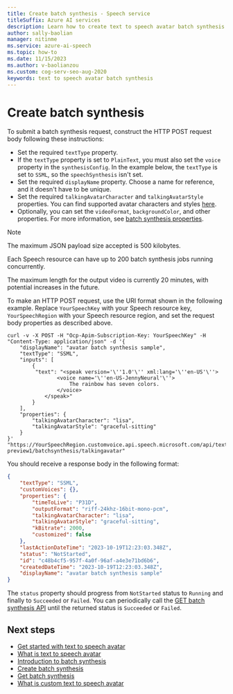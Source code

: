 ```yaml
---
title: Create batch synthesis - Speech service
titleSuffix: Azure AI services
description: Learn how to create text to speech avatar batch synthesis
author: sally-baolian
manager: nitinme
ms.service: azure-ai-speech
ms.topic: how-to
ms.date: 11/15/2023
ms.author: v-baolianzou
ms.custom: cog-serv-seo-aug-2020
keywords: text to speech avatar batch synthesis
---
```


# Create batch synthesis

To submit a batch synthesis request, construct the HTTP POST request body following these instructions:

- Set the required `textType` property.
- If the `textType` property is set to `PlainText`, you must also set the `voice` property in the `synthesisConfig`. In the example below, the `textType` is set to `SSML`, so the `speechSynthesis` isn't set.
- Set the required `displayName` property. Choose a name for reference, and it doesn't have to be unique.
- Set the required `talkingAvatarCharacter` and `talkingAvatarStyle` properties. You can find supported avatar characters and styles [here](what-is-text-to-speech-avatar.md).
- Optionally, you can set the `videoFormat`, `backgroundColor`, and other properties. For more information, see [batch synthesis properties](batch-synthesis-properties-avatar.md).

> [!NOTE]
> The maximum JSON payload size accepted is 500 kilobytes.
>
> Each Speech resource can have up to 200 batch synthesis jobs running concurrently.
>
> The maximum length for the output video is currently 20 minutes, with potential increases in the future.

To make an HTTP POST request, use the URI format shown in the following example. Replace `YourSpeechKey` with your Speech resource key, `YourSpeechRegion` with your Speech resource region, and set the request body properties as described above.

```azurecli-interactive
curl -v -X POST -H "Ocp-Apim-Subscription-Key: YourSpeechKey" -H "Content-Type: application/json" -d '{
    "displayName": "avatar batch synthesis sample",
    "textType": "SSML",
    "inputs": [
        {
         "text": "<speak version='\''1.0'\'' xml:lang='\''en-US'\''>
                <voice name='\''en-US-JennyNeural'\''>
                    The rainbow has seven colors.
                </voice>
            </speak>"
        }
    ],
    "properties": {
        "talkingAvatarCharacter": "lisa",
        "talkingAvatarStyle": "graceful-sitting"
    }
}'  "https://YourSpeechRegion.customvoice.api.speech.microsoft.com/api/texttospeech/3.1-preview1/batchsynthesis/talkingavatar"
```

You should receive a response body in the following format:

```json
{
    "textType": "SSML",
    "customVoices": {},
    "properties": {
        "timeToLive": "P31D",
        "outputFormat": "riff-24khz-16bit-mono-pcm",
        "talkingAvatarCharacter": "lisa",
        "talkingAvatarStyle": "graceful-sitting",
        "kBitrate": 2000,
        "customized": false
    },
    "lastActionDateTime": "2023-10-19T12:23:03.348Z",
    "status": "NotStarted",
    "id": "c48b4cf5-957f-4a0f-96af-a4e3e71bd6b6",
    "createdDateTime": "2023-10-19T12:23:03.348Z",
    "displayName": "avatar batch synthesis sample"
}
```

The `status` property should progress from `NotStarted` status to `Running` and finally to `Succeeded` or `Failed`. You can periodically call the [GET batch synthesis API](get-batch-synthesis-avatar.md) until the returned status is `Succeeded` or `Failed`.

## Next steps

* [Get started with text to speech avatar](get-started-avatar.md)
* [What is text to speech avatar](what-is-text-to-speech-avatar.md)
* [Introduction to batch synthesis](introduction-to-batch-synthesis-avatar.md)
* [Create batch synthesis](create-batch-synthesis-avatar.md)
* [Get batch synthesis](get-batch-synthesis-avatar.md)
* [What is custom text to speech avatar](what-is-custom-tts-avatar.md)

